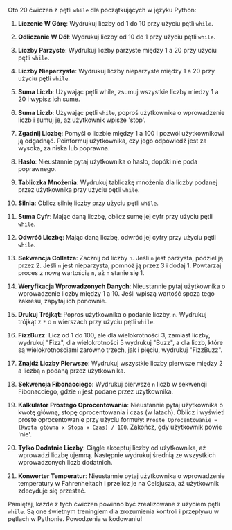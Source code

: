 Oto 20 ćwiczeń z pętli `while` dla początkujących w języku Python:

1. **Liczenie W Górę**: Wydrukuj liczby od 1 do 10 przy użyciu pętli `while`.

2. **Odliczanie W Dół**: Wydrukuj liczby od 10 do 1 przy użyciu pętli `while`.

3. **Liczby Parzyste**: Wydrukuj liczby parzyste między 1 a 20 przy użyciu pętli `while`.

4. **Liczby Nieparzyste**: Wydrukuj liczby nieparzyste między 1 a 20 przy użyciu pętli `while`.

5. **Suma Liczb**: Używając pętli while, zsumuj wszystkie liczby miedzy 1 a 20 i wypisz ich sume.

6. **Suma Liczb**: Używając pętli `while`, poproś użytkownika o wprowadzenie liczb i sumuj je, aż użytkownik wpisze 'stop'.

7. **Zgadnij Liczbę**: Pomyśl o liczbie między 1 a 100 i pozwól użytkownikowi ją odgadnąć. Poinformuj użytkownika, czy jego odpowiedź jest za wysoka, za niska lub poprawna.

8. **Hasło**: Nieustannie pytaj użytkownika o hasło, dopóki nie poda poprawnego.

9. **Tabliczka Mnożenia**: Wydrukuj tabliczkę mnożenia dla liczby podanej przez użytkownika przy użyciu pętli `while`.

10. **Silnia**: Oblicz silnię liczby przy użyciu pętli `while`.

11. **Suma Cyfr**: Mając daną liczbę, oblicz sumę jej cyfr przy użyciu pętli `while`.

12. **Odwróć Liczbę**: Mając daną liczbę, odwróć jej cyfry przy użyciu pętli `while`.

13. **Sekwencja Collatza**: Zacznij od liczby `n`. Jeśli `n` jest parzysta, podziel ją przez 2. Jeśli `n` jest nieparzysta, pomnóż ją przez 3 i dodaj 1. Powtarzaj proces z nową wartością `n`, aż `n` stanie się 1.

14. **Weryfikacja Wprowadzonych Danych**: Nieustannie pytaj użytkownika o wprowadzenie liczby między 1 a 10. Jeśli wpiszą wartość spoza tego zakresu, zapytaj ich ponownie.

15. **Drukuj Trójkąt**: Poproś użytkownika o podanie liczby, `n`. Wydrukuj trójkąt z `*` o `n` wierszach przy użyciu pętli `while`.

16. **FizzBuzz**: Licz od 1 do 100, ale dla wielokrotności 3, zamiast liczby, wydrukuj "Fizz", dla wielokrotności 5 wydrukuj "Buzz", a dla liczb, które są wielokrotnościami zarówno trzech, jak i pięciu, wydrukuj "FizzBuzz".

17. **Znajdź Liczby Pierwsze**: Wydrukuj wszystkie liczby pierwsze między 2 a liczbą `n` podaną przez użytkownika.

18. **Sekwencja Fibonacciego**: Wydrukuj pierwsze `n` liczb w sekwencji Fibonacciego, gdzie `n` jest podane przez użytkownika.

19. **Kalkulator Prostego Oprocentowania**: Nieustannie pytaj użytkownika o kwotę główną, stopę oprocentowania i czas (w latach). Oblicz i wyświetl proste oprocentowanie przy użyciu formuły: `Proste Oprocentowanie = (Kwota główna x Stopa x Czas) / 100`. Zakończ, gdy użytkownik powie 'nie'.

20. **Tylko Dodatnie Liczby**: Ciągle akceptuj liczby od użytkownika, aż wprowadzi liczbę ujemną. Następnie wydrukuj średnią ze wszystkich wprowadzonych liczb dodatnich.

21. **Konwerter Temperatur**: Nieustannie pytaj użytkownika o wprowadzenie temperatury w Fahrenheitach i przelicz je na Celsjusza, aż użytkownik zdecyduje się przestać.

Pamiętaj, każde z tych ćwiczeń powinno być zrealizowane z użyciem pętli `while`. Są one świetnym treningiem dla zrozumienia kontroli i przepływu w pętlach w Pythonie. Powodzenia w kodowaniu!
